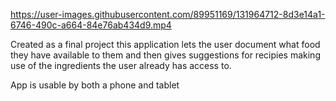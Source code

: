 

https://user-images.githubusercontent.com/89951169/131964712-8d3e14a1-6746-490c-a664-84e76ab434d9.mp4

Created as a final project this application lets the user document what food they have available to them and then gives suggestions for recipies making use of the ingredients the user already has access to.

App is usable by both a phone and tablet

